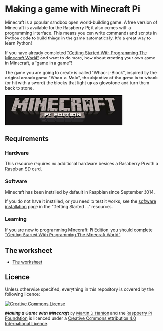 # Making a game with Minecraft Pi

Minecraft is a popular sandbox open world-building game. A free version of Minecraft is available for the Raspberry Pi; it also comes with a programming interface. This means you can write commands and scripts in Python code to build things in the game automatically. It's a great way to learn Python!  

If you have already completed ["Getting Started With Programming The Minecraft World"](http://www.raspberrypi.org/learning/getting-started-with-minecraft-pi/) and want to do more, how about creating your own game in Minecraft, a "game in a game"!

The game you are going to create is called "Whac-a-Block", inspired by the original arcade game "Whac-a-Mole", the objective of the game is to whack (or hit with a sword) the blocks that light up as glowstone and turn them back to stone. 

![Minecraft Pi banner](images/minecraft-pi-banner.png)

## Requirements

### Hardware

This resource requires no additional hardware besides a Raspberry Pi with a Raspbian SD card.

### Software

Minecraft has been installed by default in Raspbian since September 2014.

If you do not have it installed, or you need to test it works, see the [software installation](http://www.raspberrypi.org/learning/getting-started-with-minecraft-pi/software.md) page in the "Getting Started ..." resources.

### Learning

If you are new to programming Minecraft: Pi Edition, you should complete ["Getting Started With Programming The Minecraft World"](http://www.raspberrypi.org/learning/getting-started-with-minecraft-pi/).

## The worksheet	

- [The worksheet](worksheet.md)

## Licence

Unless otherwise specified, everything in this repository is covered by the following licence:

[![Creative Commons License](http://i.creativecommons.org/l/by-sa/4.0/88x31.png)](http://creativecommons.org/licenses/by-sa/4.0/)

***Making a Game with Minecraft*** by [Martin O'Hanlon](http://www.stuffaboutcode.com) and the [Raspberry Pi Foundation](http://www.raspberrypi.org) is licenced under a [Creative Commons Attribution 4.0 International Licence](http://creativecommons.org/licenses/by-sa/4.0/).
